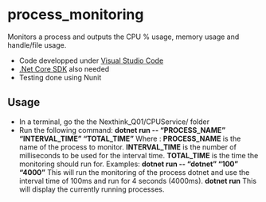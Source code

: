 # process_monitoring
Monitors a process and outputs the CPU % usage, memory usage and handle/file usage.

 - Code developped under [Visual Studio Code](https://code.visualstudio.com/download)
 - [.Net Core SDK](https://dotnet.microsoft.com/download) also needed
 - Testing done using Nunit
 
 ## Usage
 - In a terminal, go the the Nexthink_Q01/CPUService/ folder
 - Run the following command:
  __dotnet run -- “**PROCESS_NAME**” “**INTERVAL_TIME**” “**TOTAL_TIME**”__
    Where :
      **PROCESS_NAME** is the name of the process to monitor.
      **INTERVAL_TIME** is the number of milliseconds to be used for the interval time.
      **TOTAL_TIME** is the time the monitoring should run for.
  Examples:
    __dotnet run -- “dotnet” “100” “4000”__
      This will run the monitoring of the process dotnet and use the interval time of 100ms and run for 4 seconds (4000ms).
    __dotnet run__
      This will display the currently running processes.
